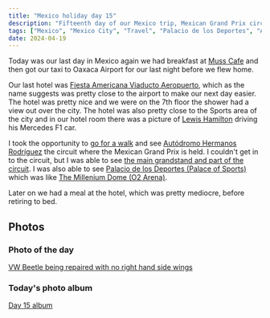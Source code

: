 ```yaml
---
title: "Mexico holiday day 15"
description: "Fifteenth day of our Mexico trip, Mexican Grand Prix circuit"
tags: ["Mexico", "Mexico City", "Travel", "Palacio de los Deportes", "Autódromo Hermanos Rodríguez", "Grand Prix"]
date: 2024-04-19
---
```


Today was our last day in Mexico again we had breakfast at [Muss Cafe](https://maps.app.goo.gl/hYJDwXjgXdKPQ19G9) and then got our taxi to Oaxaca Airport for our last night before we flew home.

Our last hotel was [Fiesta Americana Viaducto Aeropuerto](https://www.fiestamericana.com/hoteles-y-resorts/fiesta-americana-viaducto-aeropuerto), which as the name suggests was pretty close to the airport to make our next day easier. The hotel was pretty nice and we were on the 7th floor the shower had a view out over the city. The hotel was also pretty close to the Sports area of the city and in our hotel room there was a picture of [Lewis Hamilton](https://en.wikipedia.org/wiki/Lewis_Hamilton) driving his Mercedes F1 car.

I took the opportunity to [go for a walk](https://www.strava.com/activities/11219792846) and see [Autódromo Hermanos Rodríguez](https://en.wikipedia.org/wiki/Aut%C3%B3dromo_Hermanos_Rodr%C3%ADguez) the circuit where the Mexican Grand Prix is held. I couldn't get in to the circuit, but I was able to see [the main grandstand and part of the circuit](https://flickr.com/photos/dletorey/53668685846/in/album-72177720316366276/lightbox/). I was also able to see [Palacio de los Deportes (Palace of Sports)](https://flickr.com/photos/dletorey/53669141885/in/album-72177720316366276/lightbox/) which was like [The Millenium Dome (O2 Arena)](https://en.wikipedia.org/wiki/Millennium_Dome).

Later on we had a meal at the hotel, which was pretty mediocre, before retiring to bed.

## Photos

### Photo of the day

[VW Beetle being repaired with no right hand side wings](https://flickr.com/photos/dletorey/53667813287/in/album-72177720316366276/lightbox/)

### Today's photo album

[Day 15 album](https://flickr.com/photos/dletorey/albums/72177720316366276/with/53669141895)
